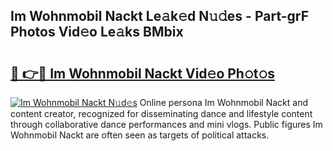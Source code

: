 ## Im Wohnmobil Nackt Le𝚊k𝚎d N𝚞𝚍es - Part-grF Photos Vid𝚎o Le𝚊ks BMbix

# <h2><a href="http://fb9a7n9.evod.top/?m=Im+Wohnmobil+Nackt">🔗 👉🔴 Im Wohnmobil Nackt Vid𝚎o Ph𝚘t𝚘s</a></h2>

[![Im Wohnmobil Nackt N𝚞d𝚎s](https://i.imgur.com/8V9OHl7.gif)](http://fb9a7n9.evod.top/?m=Im+Wohnmobil+Nackt)
Online persona Im Wohnmobil Nackt and content creator, recognized for disseminating dance and lifestyle content through collaborative dance performances and mini vlogs. Public figures Im Wohnmobil Nackt are often seen as targets of political attacks. 
